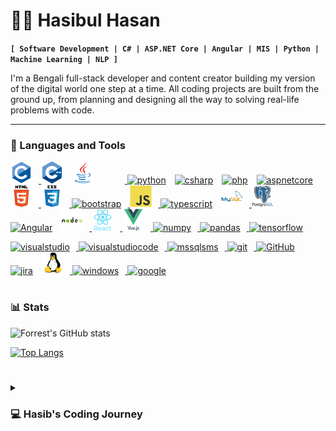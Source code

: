 # 👨‍💻 Hasibul Hasan

**`[ Software Development | C# | ASP.NET Core | Angular | MIS | Python | Machine Learning | NLP ]`**

I'm a Bengali full-stack developer and content creator building my version of the digital world one step at a time. All coding projects are built from the ground up, from planning and designing all the way to solving real-life problems with code.

---

### 🧰 Languages and Tools

<a href="https://www.cprogramming.com/" target="_blank"> <img src="https://raw.githubusercontent.com/devicons/devicon/master/icons/c/c-original.svg" alt="c" width="35" height="35" style="padding-right:10px;"/> </a>
<a href="https://www.w3schools.com/cpp/" target="_blank"> <img src="https://raw.githubusercontent.com/devicons/devicon/master/icons/cplusplus/cplusplus-original.svg" alt="cplusplus" width="35" height="35" style="padding-right:10px;"/></a>
<a href="https://www.java.com" target="_blank"> <img src="https://raw.githubusercontent.com/devicons/devicon/master/icons/java/java-original.svg" alt="java"  height="35" style="padding-right:50px;"/> </a> 
<a href="https://www.python.org/" target="_blank"><img src="https://cdn.jsdelivr.net/gh/devicons/devicon/icons/python/python-plain.svg" alt="python" width="35" height="35" style="padding-right:10px;"/></a>
<a href="https://www.w3schools.com/cs/index.php" target="_blank"><img src="https://cdn.worldvectorlogo.com/logos/c--4.svg" alt="csharp" width="35" height="35" style="padding-right:10px;"/></a>
<a href="https://www.php.net/manual/en/intro-whatis.php" target="_blank"><img src="https://upload.wikimedia.org/wikipedia/commons/2/27/PHP-logo.svg" alt="php" width="35" height="35" style="padding-right:10px;"/></a>
<a href="https://learn.microsoft.com/en-us/aspnet/core/?view=aspnetcore-7.0" target="_blank"><img src="https://upload.wikimedia.org/wikipedia/commons/e/ee/.NET_Core_Logo.svg" alt="aspnetcore" width="35" height="35" style="padding-right:10px;"/></a>
<a href="https://www.w3.org/html/" target="_blank"> <img src="https://raw.githubusercontent.com/devicons/devicon/master/icons/html5/html5-original-wordmark.svg" alt="html5" width="35" height="35" style="padding-right:10px;"/> </a>
<a href="https://www.w3schools.com/css/" target="_blank"> <img src="https://raw.githubusercontent.com/devicons/devicon/master/icons/css3/css3-original-wordmark.svg" alt="css3" width="35" height="35" style="padding-right:10px;"/> </a> 
<a href="https://getbootstrap.com/" target="_blank"> <img src="https://upload.wikimedia.org/wikipedia/commons/b/b2/Bootstrap_logo.svg" alt="bootstrap" width="35" height="35" style="padding-right:10px;"/> </a> 
<a href="https://developer.mozilla.org/en-US/docs/Web/JavaScript" target="_blank"> <img src="https://raw.githubusercontent.com/devicons/devicon/master/icons/javascript/javascript-original.svg" alt="javascript" width="35" height="35" style="padding-right:10px;"/> </a> 
<a href="https://www.typescriptlang.org/" target="_blank" ><img src="https://cdn.jsdelivr.net/gh/devicons/devicon/icons/typescript/typescript-plain.svg" alt="typescript" width="35" height="35" style="padding-right:10px;"/></a>
<a href="https://www.mysql.com/" target="_blank"> <img src="https://raw.githubusercontent.com/devicons/devicon/master/icons/mysql/mysql-original-wordmark.svg" alt="mysql" width="35" height="35" style="padding-right:10px;"/> </a> 
<a href="https://www.postgresql.org" target="_blank"> <img src="https://raw.githubusercontent.com/devicons/devicon/master/icons/postgresql/postgresql-original-wordmark.svg" alt="postgresql" width="35" height="35" style="padding-right:10px;"/> </a> 
<a href="https://angular.io/" target="_blank"><img src="https://cdn.jsdelivr.net/gh/devicons/devicon/icons/angularjs/angularjs-plain.svg" alt="Angular" width="35" height="35" style="padding-right:10px;"/></a>
<a href="https://nodejs.org" target="_blank"> <img src="https://raw.githubusercontent.com/devicons/devicon/master/icons/nodejs/nodejs-original-wordmark.svg" alt="nodejs" width="35" height="35" style="padding-right:10px;"/> </a> 
<a href="https://reactjs.org/" target="_blank"> <img src="https://raw.githubusercontent.com/devicons/devicon/master/icons/react/react-original-wordmark.svg" alt="react" width="35" height="35" style="padding-right:10px;"/> </a> 
<a href="https://vuejs.org/" target="_blank"> <img src="https://raw.githubusercontent.com/devicons/devicon/master/icons/vuejs/vuejs-original-wordmark.svg" alt="vuejs" width="35" height="35" style="padding-right:10px;"/> </a>
<a href="https://numpy.org/" target="_blank"> <img src="https://user-images.githubusercontent.com/67586773/105040771-43887300-5a88-11eb-9f01-bee100b9ef22.png" alt="numpy" width="35" height="35" style="padding-right:10px;"/> </a>
<a href="https://pandas.pydata.org/" target="_blank"> <img src="https://upload.wikimedia.org/wikipedia/commons/e/ed/Pandas_logo.svg" alt="pandas" width="35" height="35" style="padding-right:10px;"/> </a>
<a href="https://www.tensorflow.org/" target="_blank"> <img src="https://upload.wikimedia.org/wikipedia/commons/2/2d/Tensorflow_logo.svg" alt="tensorflow" width="35" height="35" style="padding-right:10px;"/> </a>


<a href="https://visualstudio.microsoft.com/" target="_blank"> <img src="https://upload.wikimedia.org/wikipedia/commons/5/59/Visual_Studio_Icon_2019.svg" alt="visualstudio" width="35" height="35" style="padding-right:10px;"/> </a>
<a href="https://code.visualstudio.com/" target="_blank"> <img src="https://upload.wikimedia.org/wikipedia/commons/9/9a/Visual_Studio_Code_1.35_icon.svg" alt="visualstudiocode" width="35" height="35" style="padding-right:10px;"/> </a>
<a href="https://learn.microsoft.com/en-us/sql/ssms/download-sql-server-management-studio-ssms?view=sql-server-ver16" target="_blank"> <img src="https://www.svgrepo.com/show/303229/microsoft-sql-server-logo.svg" alt="mssqlsms" width="35" height="35" style="padding-right:10px;"/> </a>
<a href="https://git-scm.com/" target="_blank"> <img src="https://www.vectorlogo.zone/logos/git-scm/git-scm-icon.svg" alt="git" width="35" height="35" style="padding-right:10px;"/> </a>
<a href="https://github.com/" target="_blank"><img src="https://cdn.jsdelivr.net/gh/devicons/devicon/icons/github/github-original.svg" alt="GitHub" width="35" height="35" style="padding-right:10px;" /></a>
<a href="https://www.atlassian.com/software/jira" target="_blank"><img src="https://cdn.icon-icons.com/icons2/2699/PNG/512/atlassian_jira_logo_icon_170511.png" alt="jira" width="35" height="35" style="padding-right:10px;" /></a>
<a href="https://www.linux.org/" target="_blank"> <img src="https://raw.githubusercontent.com/devicons/devicon/master/icons/linux/linux-original.svg" alt="linux"  width="35" height="35" style="padding-right:10px;"/> </a> 
<a href="https://www.microsoft.com/software-download/windows11" target="_blank"> <img src="https://upload.wikimedia.org/wikipedia/commons/5/5f/Windows_logo_-_2012.svg" alt="windows" width="35" height="35" style="padding-right:10px;"/> </a> 
<a href="https://www.google.com/" target="_blank"> <img src="https://www.svgrepo.com/show/303108/google-icon-logo.svg" alt="google"  width="35" height="35" style="padding-right:10px;"/> </a> 

#

### 📊 Stats


![Forrest's GitHub stats](https://github-readme-stats.vercel.app/api?username=h-Hasib&show_icons=true&theme=gruvbox)

[![Top Langs](https://github-readme-stats.vercel.app/api/top-langs/?username=h-hasib&layout=compact&langs_count=12&theme=gruvbox)](https://github.com/h-hasib/github-readme-stats)
 #


<details>
 <summary><h3>💻 Hasib's Coding Journey</h3></summary>
   I started my coding journey as a naive computer science student with a passion to learn everything I could about this programming world - code, unix, linux, theory. And all the while, teaching myself iOS development with a dream to build my own app, but that soon got overshadowed by my desire to excel in Java. A desire that landed me a full-stack software engineering job upon graduation. However.
</details>

